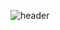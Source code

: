 ![header](https://capsule-render.vercel.app/api?type=waving&height=300&color=gradient&customColorList=24&text=ZG&section=header&reversal=false&textBg=false&fontAlign=50&animation=twinkling&desc=Aspiring%29Developer&fontColor=FFFFFF&fontAlignY=36&descAlignY=60&fontSize=85&descSize=18)

